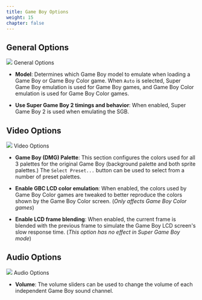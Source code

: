 ```yaml
---
title: Game Boy Options
weight: 15
chapter: false
---
```


## General Options ##

<div class="imgBox"><div>
	<img src="/images/Gameboy_General.png" />
	<span>General Options</span>
</div></div>

* **Model**: Determines which Game Boy model to emulate when loading a Game Boy or Game Boy Color game. When `Auto` is selected, Super Game Boy emulation is used for Game Boy games, and Game Boy Color emulation is used for Game Boy Color games.

* **Use Super Game Boy 2 timings and behavior**: When enabled, Super Game Boy 2 is used when emulating the SGB.

## Video Options ##

<div class="imgBox"><div>
	<img src="/images/Gameboy_Video.png" />
	<span>Video Options</span>
</div></div>

* **Game Boy (DMG) Palette**: This section configures the colors used for all 3 palettes for the original Game Boy (background palette and both sprite palettes.) The `Select Preset...` button can be used to select from a number of preset palettes.

* **Enable GBC LCD color emulation**: When enabled, the colors used by Game Boy Color games are tweaked to better reproduce the colors shown by the Game Boy Color screen. (*Only affects Game Boy Color games*)

* **Enable LCD frame blending**: When enabled, the current frame is blended with the previous frame to simulate the Game Boy LCD screen's slow response time. (*This option has no effect in Super Game Boy mode*)

## Audio Options ##

<div class="imgBox"><div>
	<img src="/images/Gameboy_Audio.png" />
	<span>Audio Options</span>
</div></div>

* **Volume**: The volume sliders can be used to change the volume of each independent Game Boy sound channel.